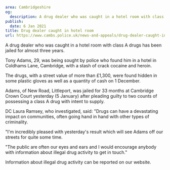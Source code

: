 ```yaml
area: Cambridgeshire
og:
  description: A drug dealer who was caught in a hotel room with class A drugs has been jailed for almost three years.
publish:
  date: 6 Jan 2021
title: Drug dealer caught in hotel room
url: https://www.cambs.police.uk/news-and-appeals/drug-dealer-caught-in-hotel-room
```

A drug dealer who was caught in a hotel room with class A drugs has been jailed for almost three years.

Tony Adams, 29, was being sought by police who found him in a hotel in Coldhams Lane, Cambridge, with a stash of crack cocaine and heroin.

The drugs, with a street value of more than £1,300, were found hidden in some plastic gloves as well as a quantity of cash on 1 December.

Adams, of New Road, Littleport, was jailed for 33 months at Cambridge Crown Court yesterday (5 January) after pleading guilty to two counts of possessing a class A drug with intent to supply.

DC Laura Ramsey, who investigated, said: "Drugs can have a devastating impact on communities, often going hand in hand with other types of criminality.

"I'm incredibly pleased with yesterday's result which will see Adams off our streets for quite some time.

"The public are often our eyes and ears and I would encourage anybody with information about illegal drug activity to get in touch."

Information about illegal drug activity can be reported on our website.
